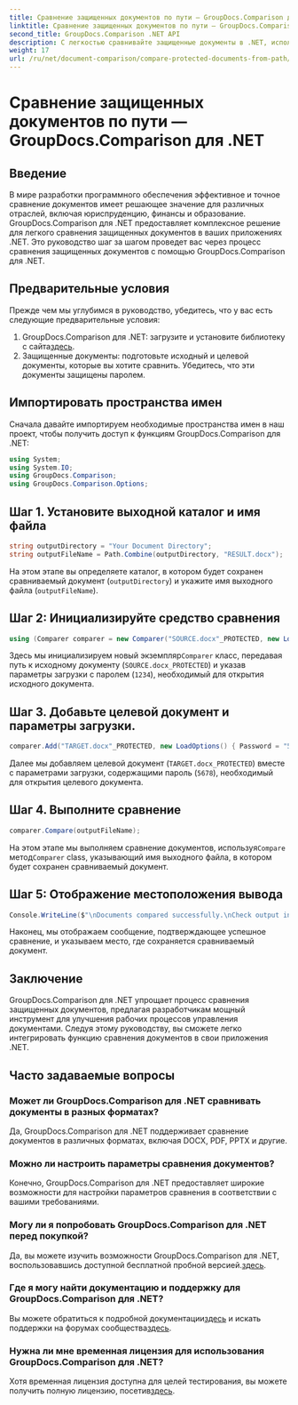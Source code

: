 ```yaml
---
title: Сравнение защищенных документов по пути — GroupDocs.Comparison для .NET
linktitle: Сравнение защищенных документов по пути — GroupDocs.Comparison для .NET
second_title: GroupDocs.Comparison .NET API
description: С легкостью сравнивайте защищенные документы в .NET, используя GroupDocs.Comparison для бесшовной интеграции. Улучшите рабочий процесс управления документами.
weight: 17
url: /ru/net/document-comparison/compare-protected-documents-from-path/
---
```


# Сравнение защищенных документов по пути — GroupDocs.Comparison для .NET

## Введение
В мире разработки программного обеспечения эффективное и точное сравнение документов имеет решающее значение для различных отраслей, включая юриспруденцию, финансы и образование. GroupDocs.Comparison для .NET предоставляет комплексное решение для легкого сравнения защищенных документов в ваших приложениях .NET. Это руководство шаг за шагом проведет вас через процесс сравнения защищенных документов с помощью GroupDocs.Comparison для .NET.
## Предварительные условия
Прежде чем мы углубимся в руководство, убедитесь, что у вас есть следующие предварительные условия:
1.  GroupDocs.Comparison для .NET: загрузите и установите библиотеку с сайта[здесь](https://releases.groupdocs.com/comparison/net/).
2. Защищенные документы: подготовьте исходный и целевой документы, которые вы хотите сравнить. Убедитесь, что эти документы защищены паролем.

## Импортировать пространства имен
Сначала давайте импортируем необходимые пространства имен в наш проект, чтобы получить доступ к функциям GroupDocs.Comparison для .NET:
```csharp
using System;
using System.IO;
using GroupDocs.Comparison;
using GroupDocs.Comparison.Options;
```

## Шаг 1. Установите выходной каталог и имя файла
```csharp
string outputDirectory = "Your Document Directory";
string outputFileName = Path.Combine(outputDirectory, "RESULT.docx");
```
На этом этапе вы определяете каталог, в котором будет сохранен сравниваемый документ (`outputDirectory`) и укажите имя выходного файла (`outputFileName`).
## Шаг 2: Инициализируйте средство сравнения
```csharp
using (Comparer comparer = new Comparer("SOURCE.docx"_PROTECTED, new LoadOptions(){ Password = "1234" }))
```
 Здесь мы инициализируем новый экземпляр`Comparer` класс, передавая путь к исходному документу (`SOURCE.docx_PROTECTED`) и указав параметры загрузки с паролем (`1234`), необходимый для открытия исходного документа.
## Шаг 3. Добавьте целевой документ и параметры загрузки.
```csharp
comparer.Add("TARGET.docx"_PROTECTED, new LoadOptions() { Password = "5678" });
```
Далее мы добавляем целевой документ (`TARGET.docx_PROTECTED`) вместе с параметрами загрузки, содержащими пароль (`5678`), необходимый для открытия целевого документа.
## Шаг 4. Выполните сравнение
```csharp
comparer.Compare(outputFileName);
```
 На этом этапе мы выполняем сравнение документов, используя`Compare` метод`Comparer` class, указывающий имя выходного файла, в котором будет сохранен сравниваемый документ.
## Шаг 5: Отображение местоположения вывода
```csharp
Console.WriteLine($"\nDocuments compared successfully.\nCheck output in {Directory.GetCurrentDirectory()}.");
```
Наконец, мы отображаем сообщение, подтверждающее успешное сравнение, и указываем место, где сохраняется сравниваемый документ.

## Заключение
GroupDocs.Comparison для .NET упрощает процесс сравнения защищенных документов, предлагая разработчикам мощный инструмент для улучшения рабочих процессов управления документами. Следуя этому руководству, вы сможете легко интегрировать функцию сравнения документов в свои приложения .NET.
## Часто задаваемые вопросы
### Может ли GroupDocs.Comparison для .NET сравнивать документы в разных форматах?
Да, GroupDocs.Comparison для .NET поддерживает сравнение документов в различных форматах, включая DOCX, PDF, PPTX и другие.
### Можно ли настроить параметры сравнения документов?
Конечно, GroupDocs.Comparison для .NET предоставляет широкие возможности для настройки параметров сравнения в соответствии с вашими требованиями.
### Могу ли я попробовать GroupDocs.Comparison для .NET перед покупкой?
 Да, вы можете изучить возможности GroupDocs.Comparison для .NET, воспользовавшись доступной бесплатной пробной версией.[здесь](https://releases.groupdocs.com/).
### Где я могу найти документацию и поддержку для GroupDocs.Comparison для .NET?
 Вы можете обратиться к подробной документации[здесь](https://tutorials.groupdocs.com/comparison/net/) и искать поддержки на форумах сообщества[здесь](https://forum.groupdocs.com/c/comparison/12).
### Нужна ли мне временная лицензия для использования GroupDocs.Comparison для .NET?
 Хотя временная лицензия доступна для целей тестирования, вы можете получить полную лицензию, посетив[здесь](https://purchase.groupdocs.com/buy).